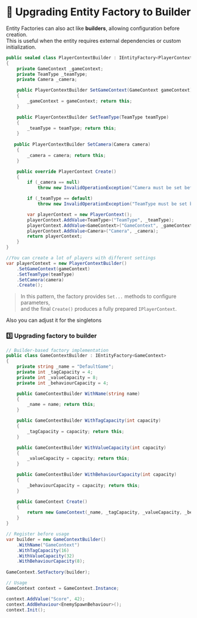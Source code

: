 # 📌 Upgrading Entity Factory to Builder

Entity Factories can also act like **builders**, allowing configuration before creation.  
This is useful when the entity requires external dependencies or custom initialization.

```csharp
public sealed class PlayerContextBuilder : IEntityFactory<PlayerContext>
{
    private GameContext _gameContext;
    private TeamType _teamType;
    private Camera _camera;

    public PlayerContextBuilder SetGameContext(GameContext gameContext)
    {
        _gameContext = gameContext; return this;
    }

    public PlayerContextBuilder SetTeamType(TeamType teamType)
    {
        _teamType = teamType; return this;
    }
    
   public PlayerContextBuilder SetCamera(Camera camera)
    {
        _camera = camera; return this;
    }

    public override PlayerContext Create()
    {
        if (_camera == null)  
            throw new InvalidOperationException("Camera must be set before creating PlayerContext.");  

        if (_teamType == default)  
            throw new InvalidOperationException("TeamType must be set before creating PlayerContext.");  

        var playerContext = new PlayerContext();
        playerContext.AddValue<TeamType>("TeamType", _teamType);
        playerContext.AddValue<GameContext>("GameContext", _gameContext);
        playerContext.AddValue<Camera>("Camera", _camera);
        return playerContext;
    }
}
```

```csharp
//You can create a lot of players with different settings
var playerContext = new PlayerContextBuilder()
    .SetGameContext(gameContext)
    .SetTeamType(teamType)
    .SetCamera(camera)
    .Create();
```

> In this pattern, the factory provides `Set...` methods to configure parameters,  
> and the final `Create()` produces a fully prepared `IPlayerContext`.



Also you can adjust it for the singletons


### 3️⃣ Upgrading factory to builder

```csharp
// Builder-based factory implementation
public class GameContextBuilder : IEntityFactory<GameContext>
{
    private string _name = "DefaultGame";
    private int _tagCapacity = 4;
    private int _valueCapacity = 8;
    private int _behaviourCapacity = 4;

    public GameContextBuilder WithName(string name)
    {
        _name = name; return this;
    }

    public GameContextBuilder WithTagCapacity(int capacity)
    {
        _tagCapacity = capacity; return this;
    }

    public GameContextBuilder WithValueCapacity(int capacity)
    {
        _valueCapacity = capacity; return this;
    }

    public GameContextBuilder WithBehaviourCapacity(int capacity)
    {
        _behaviourCapacity = capacity; return this;
    }

    public GameContext Create() 
    {
        return new GameContext(_name, _tagCapacity, _valueCapacity, _behaviourCapacity);
    }
}
```

```csharp
// Register before usage
var builder = new GameContextBuilder()
    .WithName("GameContext")
    .WithTagCapacity(16)
    .WithValueCapacity(32)
    .WithBehaviourCapacity(8);
    
GameContext.SetFactory(builder);
```

```csharp
// Usage
GameContext context = GameContext.Instance;

context.AddValue("Score", 42);
context.AddBehaviour<EnemySpawnBehaviour>();
context.Init();
```